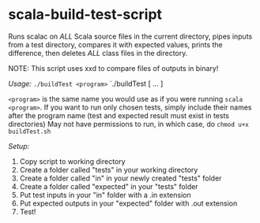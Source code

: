 # scala-build-test-script
Runs scalac on *ALL* Scala source files in the current directory, pipes inputs from a test directory, compares it with expected values, prints the difference, then deletes *ALL* class files in the directory.

NOTE: This script uses xxd to compare files of outputs in binary!

*Usage:*
`./buildTest <program>`
`./buildTest <program> [<test-name1> ... ]

  `<program>` is the same name you would use as if you were running `scala <program>`.
  If you want to run only chosen tests, simply include their names after the program name (test and expected result must exist in tests directories)
  May not have permissions to run, in which case, do `chmod u+x buildTest.sh`

*Setup:*
1. Copy script to working directory
2. Create a folder called "tests" in your working directory
3. Create a folder called "in" in your newly created "tests" folder
4. Create a folder called "expected" in your "tests" folder
5. Put test inputs in your "in" folder with a .in extension
6. Put expected outputs in your "expected" folder with .out extension
7. Test!
